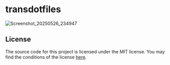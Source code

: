 # transdotfiles

![Screenshot_20250526_234947](https://github.com/user-attachments/assets/1d5a4fdf-34cc-42ed-8cc2-464de638fc79)

## License

The source code for this project is licensed under the MIT license. You may find the conditions of the license [here](LICENSE.md).
